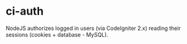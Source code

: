 ci-auth
========

NodeJS authorizes logged in users (via CodeIgniter 2.x) reading their sessions (cookies + database - MySQL). 



